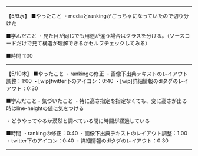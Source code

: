 ------------------------------------------------------------------------------------
【5/9水】
■やったこと
・mediaとrankingがごっちゃになっていたので切り分けた

■学んだこと
・見た目が同じでも用途が違う場合はクラスを分ける。（ソースコードだけで見て構造が理解できるかセルフチェックしてみる）

■時間
1:00

------------------------------------------------------------------------------------
【5/10木】
■やったこと
・rankingの修正
・画像下出典テキストのレイアウト調整：1:00 
・[wip]twitter下のアイコン：0:40 
・[wip]詳細情報のdlタグのレイアウト：0:30 

■学んだこと・気づいたこと
・特に高さ指定を指定なくても、変に高さが出る時はline-heightの値に気をつける

・どうやってやるか漠然と調べている間に時間が経過している

■時間
・rankingの修正：0:40
・画像下出典テキストのレイアウト調整：1:00
・twitter下のアイコン：0:40
・詳細情報のdlタグのレイアウト：0:30

------------------------------------------------------------------------------------
